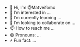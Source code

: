 - 👋 Hi, I’m @Matveifomo
- 👀 I’m interested in ...
- 🌱 I’m currently learning ...
- 💞️ I’m looking to collaborate on ...
- 📫 How to reach me ...
- 😄 Pronouns: ...
- ⚡ Fun fact: ...

<!---
Matveifomo/Matveifomo is a ✨ special ✨ repository because its `README.md` (this file) appears on your GitHub profile.
You can click the Preview link to take a look at your changes.
--->
